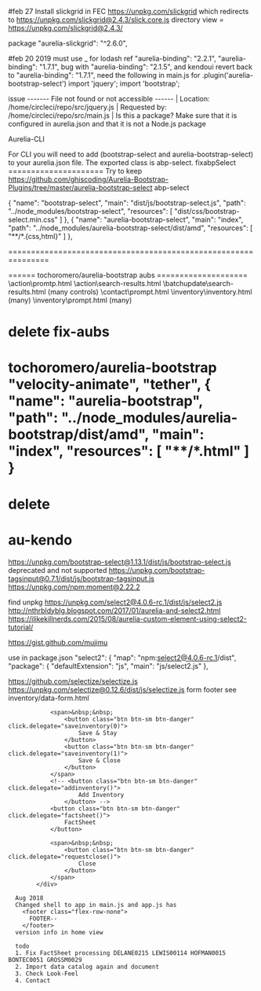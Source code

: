 #feb 27
Install slickgrid in FEC
https://unpkg.com/slickgrid
which redirects to https://unpkg.com/slickgrid@2.4.3/slick.core.js
directory view = https://unpkg.com/slickgrid@2.4.3/

package
 "aurelia-slickgrid": "^2.6.0",

#feb 20 2019
must use _ for lodash ref
"aurelia-binding": "2.2.1",
      "aurelia-binding": "1.7.1",
bug with     "aurelia-binding": "2.1.5", and kendoui revert back to "aurelia-binding": "1.7.1",
need the following in main.js for   .plugin('aurelia-bootstrap-select')
import 'jquery';
import 'bootstrap';

issue
------- File not found or not accessible ------
| Location: /home/circleci/repo/src/jquery.js
| Requested by: /home/circleci/repo/src/main.js
| Is this a package? Make sure that it is configured in aurelia.json and that it is not a Node.js package

Aurelia-CLI

For CLI you will need to add (bootstrap-select and aurelia-bootstrap-select) to your aurelia.json file. The exported class is abp-select.
fixabpSelect
===================== Try to keep
https://github.com/ghiscoding/Aurelia-Bootstrap-Plugins/tree/master/aurelia-bootstrap-select
abp-select
<abp-select collection.bind="allCampingStuff" selected-value.bind="camping" selected-item.bind="campingValue"></abp-select>
<!-- from his website -->
{
  "name": "bootstrap-select",
  "main": "dist/js/bootstrap-select.js",
  "path": "../node_modules/bootstrap-select",
  "resources": [
    "dist/css/bootstrap-select.min.css"
  ]
},
{
  "name": "aurelia-bootstrap-select",
  "main": "index",
  "path": "../node_modules/aurelia-bootstrap-select/dist/amd",
  "resources": [
    "**/*.{css,html}"
  ]
},
<!--  -->


===============================================================

====== tochoromero/aurelia-bootstrap aubs ====================
\action\promtp.html <!-- fix-aubs  -->
\action\search-results.html <!-- fix-aubs  -->
\batchupdate\search-results.html (many controls)  <!-- fix-aubs  -->
\contact\prompt.html <!-- fix-aubs  -->
\inventory\inventory.html (many) <!-- fix-aubs  -->
\inventory\prompt.html (many) <!-- fix-aubs  -->

delete fix-aubs  <!-- fix-aubs  -->
===================================================================================================
tochoromero/aurelia-bootstrap
"velocity-animate",
"tether",
{
  "name": "aurelia-bootstrap",
  "path": "../node_modules/aurelia-bootstrap/dist/amd",
  "main": "index",
  "resources": [
    "**/*.html"
  ]
}
<aubs-typeahead ref='InventoryLocation' data.bind="appService.codesInventoryLocation" value.bind="DescriptionLoc" debounce.bind="350"
									 placeholder="not avail -codesInventoryLocation" open-on-focus.bind="true" key="Description" results-limit.bind="12"
									 select-single-result.bind="true">
									</aubs-typeahead>
======
delete
===================================================================================================



# au-kendo
https://unpkg.com/bootstrap-select@1.13.1/dist/js/bootstrap-select.js
deprecated and not supported https://unpkg.com/bootstrap-tagsinput@0.7.1/dist/js/bootstrap-tagsinput.js
https://unpkg.com/npm:moment@2.22.2


find unpkg
https://unpkg.com/select2@4.0.6-rc.1/dist/js/select2.js
http://nthrbldyblg.blogspot.com/2017/01/aurelia-and-select2.html
https://ilikekillnerds.com/2015/08/aurelia-custom-element-using-select2-tutorial/


https://gist.github.com/mujimu


use in package.json
 "select2": {
      "map": "npm:select2@4.0.6-rc.1/dist",
      "package": {
        "defaultExtension": "js",
        "main": "js/select2.js"
      },


https://github.com/selectize/selectize.js
https://unpkg.com/selectize@0.12.6/dist/js/selectize.js
form footer
see inventory/data-form.html
	<div class="flex-column-none section-footer">
				<!-- ${footer} -->

				<span>&nbsp;&nbsp;
					<button class="btn btn-sm btn-danger" click.delegate="saveinventory(0)">
						Save & Stay
					</button>
					<button class="btn btn-sm btn-danger" click.delegate="saveinventory(1)">
						Save & Close
					</button>
				</span>
				<!-- <button class="btn btn-sm btn-danger" click.delegate="addinventory()">
						Add Inventory
					</button> -->
				<button class="btn btn-sm btn-danger" click.delegate="factsheet()">
					FactSheet
				</button>

				<span>&nbsp;&nbsp;
					<button class="btn btn-sm btn-danger" click.delegate="requestclose()">
						Close
					</button>
				</span>
			</div>

      Aug 2018
      Changed shell to app in main.js and app.js has 
        <footer class="flex-row-none">
          FOOTER--
        </footer>
      version info in home view

      todo
      1. Fix FactSheet processing DELANE0215 LEWIS00114 HOFMAN0015 BONTEC0051 GROSSM0029
      2. Import data catalog again and document
      3. Check Look-Feel
      4. Contact
 